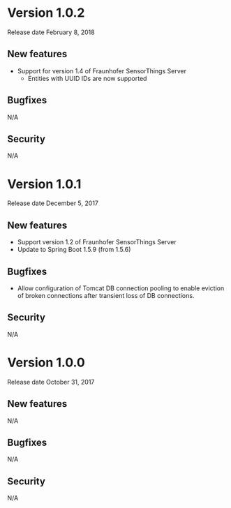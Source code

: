 
# Version 1.0.2
Release date February 8, 2018

## New features
* Support for version 1.4 of Fraunhofer SensorThings Server
    * Entities with UUID IDs are now supported

## Bugfixes
N/A

## Security
N/A

# Version 1.0.1
Release date December 5, 2017

## New features
* Support version 1.2 of Fraunhofer SensorThings Server
* Update to Spring Boot 1.5.9 (from 1.5.6)

## Bugfixes
* Allow configuration of Tomcat DB connection pooling to 
enable eviction of broken connections after transient loss 
of DB connections.

## Security
N/A


# Version 1.0.0
Release date October 31, 2017

## New features
N/A

## Bugfixes
N/A

## Security
N/A